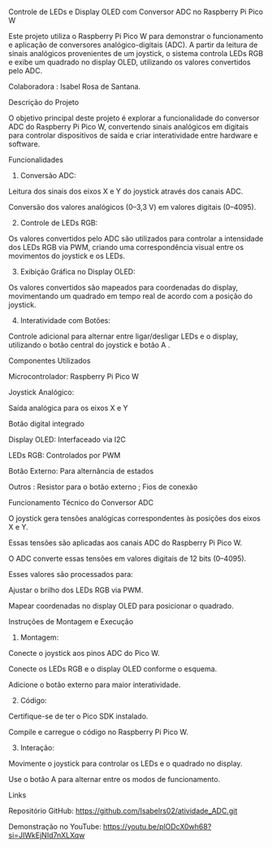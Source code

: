 Controle de LEDs e Display OLED com Conversor ADC no Raspberry Pi Pico W

Este projeto utiliza o Raspberry Pi Pico W para demonstrar o funcionamento e aplicação de conversores analógico-digitais (ADC). A partir da leitura de sinais analógicos provenientes de um joystick, o sistema controla LEDs RGB e exibe um quadrado no display OLED, utilizando os valores convertidos pelo ADC.

Colaboradora : Isabel Rosa de Santana.

Descrição do Projeto

O objetivo principal deste projeto é explorar a funcionalidade do conversor ADC do Raspberry Pi Pico W, convertendo sinais analógicos em digitais para controlar dispositivos de saída e criar interatividade entre hardware e software.


Funcionalidades

1. Conversão ADC:

Leitura dos sinais dos eixos X e Y do joystick através dos canais ADC.

Conversão dos valores analógicos (0–3,3 V) em valores digitais (0–4095).

2. Controle de LEDs RGB:

Os valores convertidos pelo ADC são utilizados para controlar a intensidade dos LEDs RGB via PWM, criando uma correspondência visual entre os movimentos do joystick e os LEDs.

3. Exibição Gráfica no Display OLED:

Os valores convertidos são mapeados para coordenadas do display, movimentando um quadrado em tempo real de acordo com a posição do joystick.

4. Interatividade com Botões:

Controle adicional para alternar entre ligar/desligar LEDs e o display, utilizando o botão central do joystick e botão A .


Componentes Utilizados

Microcontrolador: Raspberry Pi Pico W

Joystick Analógico:

Saída analógica para os eixos X e Y

Botão digital integrado

Display OLED: Interfaceado via I2C

LEDs RGB: Controlados por PWM

Botão Externo: Para alternância de estados

Outros :  Resistor para o botão externo ; Fios de conexão



Funcionamento Técnico do Conversor ADC

O joystick gera tensões analógicas correspondentes às posições dos eixos X e Y.

Essas tensões são aplicadas aos canais ADC do Raspberry Pi Pico W.

O ADC converte essas tensões em valores digitais de 12 bits (0–4095).

Esses valores são processados para:

Ajustar o brilho dos LEDs RGB via PWM.

Mapear coordenadas no display OLED para posicionar o quadrado.


Instruções de Montagem e Execução

1. Montagem:

Conecte o joystick aos pinos ADC do Pico W.

Conecte os LEDs RGB e o display OLED conforme o esquema.

Adicione o botão externo para maior interatividade.

2. Código:

Certifique-se de ter o Pico SDK instalado.

Compile e carregue o código no Raspberry Pi Pico W.

3. Interação:

Movimente o joystick para controlar os LEDs e o quadrado no display.

Use o botão A para alternar entre os modos de funcionamento.


Links

Repositório GitHub: https://github.com/Isabelrs02/atividade_ADC.git

Demonstração no YouTube: https://youtu.be/plODcX0wh68?si=JIWkEjNId7nXLXqw

